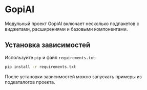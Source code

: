 # GopiAI

Модульный проект GopiAI включает несколько подпакетов с виджетами, расширениями и базовыми компонентами.

## Установка зависимостей

Используйте `pip` и файл `requirements.txt`:

```bash
pip install -r requirements.txt
```

После установки зависимостей можно запускать примеры из подкаталогов проекта.
